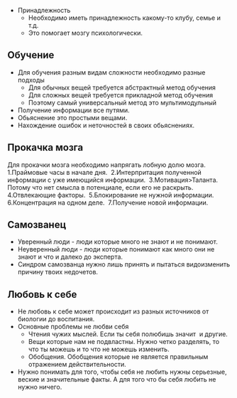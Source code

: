 - Принадлежность 
	- Необходимо иметь принадлежность какому-то клубу, семье и т.д. 
	- Это помогает мозгу психологически. 

## Обучение
- Для обучения разным видам сложности необходимо разные подходы 
	- Для обычных вещей требуется абстрактный метод обучения 
	- Для сложных вещей требуется прикладной метод обучения 
	- Поэтому самый универсальный метод это мультимодульный 
- Получение информации все путями. 
- Обьяснение это простыми вещами. 
- Нахождение ошибок и неточностей в своих обьяснениях.

## Прокачка мозга 
Для прокачки мозга необходимо напрягать лобную долю мозга. 
1.Праймовые часы в начале дня. 
2.Интерпритация полученной информации с уже имеющийся информации. 
3.Мотивация>Таланта. Потому что нет смысла в потенциале, если его не раскрыть. 
4.Отвлекающие факторы. 
5.Блокирование не нужной информации. 
6.Концентрация на одном деле. 
7.Получение новой информации.

## Самозванец 
- Уверенный люди - люди которые много не знают и не понимают. 
- Неуверенный люди - люди которые понимают как много они не знают и что и далеко до эксперта. 
- Синдром самозванца нужно лишь принять и пытаться видоизменить причину твоих недочетов. 

## Любовь к себе 
- Не любовь к себе может происходит из разных источников от биологии до воспитания. 
- Основные проблемы не любви себя 
	- Чтения чужих мыслей. Если ты себя полюбишь значит  и другие. 
	- Вещи которые нам не подвластны. Нужно четко разделять, то что ты можешь и то что не можешь изменить. 
	- Обобщения. Обобщения которые не является правильным отражением действительности. 
- Нужно понимать для того, чтобы себя не любить нужны серьезные, веские и значительные факты. А для того что бы себя любить не нужно ничего.